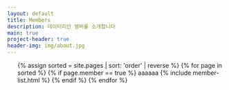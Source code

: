 ```yaml
---
layout: default
title: Members
description: 데이터리안 멤버를 소개합니다
main: true
project-header: true
header-img: img/about.jpg
---
```


<ul class="catalogue">
{% assign sorted = site.pages | sort: 'order' | reverse %}
{% for page in sorted %}
{% if page.member == true %}
aaaaaa
{% include member-list.html %}
{% endif %}
{% endfor %}

</ul>